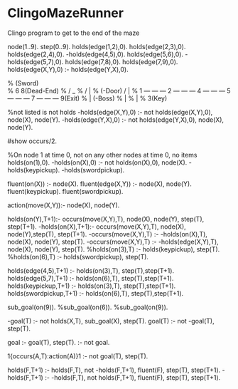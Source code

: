 # ClingoMazeRunner
Clingo program to get to the end of the maze




node(1..9).
step(0..9).
holds(edge(1,2),0).
holds(edge(2,3),0).
holds(edge(2,4),0).
-holds(edge(4,5),0).
holds(edge(5,6),0).
-holds(edge(5,7),0).
holds(edge(7,8),0).
holds(edge(7,9),0).
holds(edge(X,Y),0) :- holds(edge(Y,X),0).

 
%                                 (Sword)         
%                                   6      8(Dead-End)
%                                  /       _
%                                 /        |
%                    (-Door)      /         |
% 1 —  —  — 2 —  —  — 4 —  —  — 5  —  —  — 7 —  —  — 9(Exit)
%           |                            (-Boss)
%           |
%           |
%           3(Key)


%not listed is not holds
-holds(edge(X,Y),0) :- not holds(edge(X,Y),0), node(X), node(Y).
-holds(edge(Y,X),0) :- not holds(edge(Y,X),0), node(X), node(Y).
  
#show occurs/2.

%On node 1 at time 0, not on any other nodes at time 0, no items
holds(on(1),0).
-holds(on(X),0) :- not holds(on(X),0), node(X).
-holds(keypickup).
-holds(swordpickup).


fluent(on(X)) :- node(X).
fluent(edge(X,Y)) :- node(X), node(Y).
fluent(keypickup).
fluent(swordpickup).





action(move(X,Y)):- node(X), node(Y).


holds(on(Y),T+1):- occurs(move(X,Y),T), node(X), node(Y), step(T), step(T+1).
-holds(on(X),T+1):- occurs(move(X,Y),T), node(X), node(Y),step(T), step(T+1).
-occurs(move(X,Y),T) :- -holds(on(X),T), node(X), node(Y), step(T).
-occurs(move(X,Y),T) :-  -holds(edge(X,Y),T), node(X), node(Y), step(T).
%holds(on(3),T) :- holds(keypickup), step(T).
%holds(on(6),T) :- holds(swordpickup), step(T).


holds(edge(4,5),T+1) :- holds(on(3),T), step(T),step(T+1).
holds(edge(5,7),T+1) :- holds(on(6),T), step(T),step(T+1).
holds(keypickup,T+1) :- holds(on(3),T), step(T),step(T+1).
holds(swordpickup,T+1) :- holds(on(6),T), step(T),step(T+1).



sub_goal(on(9)).
%sub_goal(on(6)).
%sub_goal(on(9)).



-goal(T) :- not holds(X,T), sub_goal(X), step(T).
goal(T) :- not -goal(T), step(T).

goal :- goal(T), step(T).
:- not goal.


1{occurs(A,T):action(A)}1 :- not goal(T), step(T).



holds(F,T+1) :- holds(F,T), not -holds(F,T+1), fluent(F), step(T), step(T+1).
-holds(F,T+1) :- -holds(F,T), not holds(F,T+1), fluent(F), step(T), step(T+1).
